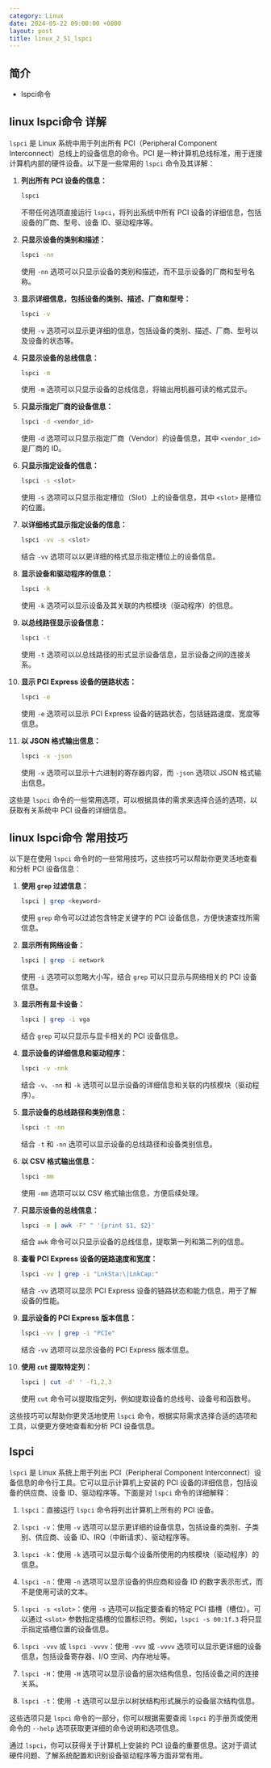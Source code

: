 ```yaml
---
category: Linux
date: 2024-05-22 09:00:00 +0800
layout: post
title: linux_2_51_lspci
---
```

## 简介

+ lspci命令

## linux lspci命令 详解

`lspci` 是 Linux 系统中用于列出所有 PCI（Peripheral Component Interconnect）总线上的设备信息的命令。PCI 是一种计算机总线标准，用于连接计算机内部的硬件设备。以下是一些常用的 `lspci` 命令及其详解：

1. **列出所有 PCI 设备的信息：**
   ```bash
   lspci
   ```
   不带任何选项直接运行 `lspci`，将列出系统中所有 PCI 设备的详细信息，包括设备的厂商、型号、设备 ID、驱动程序等。

2. **只显示设备的类别和描述：**
   ```bash
   lspci -nn
   ```
   使用 `-nn` 选项可以只显示设备的类别和描述，而不显示设备的厂商和型号名称。

3. **显示详细信息，包括设备的类别、描述、厂商和型号：**
   ```bash
   lspci -v
   ```
   使用 `-v` 选项可以显示更详细的信息，包括设备的类别、描述、厂商、型号以及设备的状态等。

4. **只显示设备的总线信息：**
   ```bash
   lspci -m
   ```
   使用 `-m` 选项可以只显示设备的总线信息，将输出用机器可读的格式显示。

5. **只显示指定厂商的设备信息：**
   ```bash
   lspci -d <vendor_id>
   ```
   使用 `-d` 选项可以只显示指定厂商（Vendor）的设备信息，其中 `<vendor_id>` 是厂商的 ID。

6. **只显示指定设备的信息：**
   ```bash
   lspci -s <slot>
   ```
   使用 `-s` 选项可以只显示指定槽位（Slot）上的设备信息，其中 `<slot>` 是槽位的位置。

7. **以详细格式显示指定设备的信息：**
   ```bash
   lspci -vv -s <slot>
   ```
   结合 `-vv` 选项可以以更详细的格式显示指定槽位上的设备信息。

8. **显示设备和驱动程序的信息：**
   ```bash
   lspci -k
   ```
   使用 `-k` 选项可以显示设备及其关联的内核模块（驱动程序）的信息。

9. **以总线路径显示设备信息：**
   ```bash
   lspci -t
   ```
   使用 `-t` 选项可以以总线路径的形式显示设备信息，显示设备之间的连接关系。

10. **显示 PCI Express 设备的链路状态：**
    ```bash
    lspci -e
    ```
    使用 `-e` 选项可以显示 PCI Express 设备的链路状态，包括链路速度、宽度等信息。

11. **以 JSON 格式输出信息：**
    ```bash
    lspci -x -json
    ```
    使用 `-x` 选项可以显示十六进制的寄存器内容，而 `-json` 选项以 JSON 格式输出信息。

这些是 `lspci` 命令的一些常用选项，可以根据具体的需求来选择合适的选项，以获取有关系统中 PCI 设备的详细信息。

## linux lspci命令 常用技巧

以下是在使用 `lspci` 命令时的一些常用技巧，这些技巧可以帮助你更灵活地查看和分析 PCI 设备信息：

1. **使用 `grep` 过滤信息：**
   ```bash
   lspci | grep <keyword>
   ```
   使用 `grep` 命令可以过滤包含特定关键字的 PCI 设备信息，方便快速查找所需信息。

2. **显示所有网络设备：**
   ```bash
   lspci | grep -i network
   ```
   使用 `-i` 选项可以忽略大小写，结合 `grep` 可以只显示与网络相关的 PCI 设备信息。

3. **显示所有显卡设备：**
   ```bash
   lspci | grep -i vga
   ```
   结合 `grep` 可以只显示与显卡相关的 PCI 设备信息。

4. **显示设备的详细信息和驱动程序：**
   ```bash
   lspci -v -nnk
   ```
   结合 `-v`、`-nn` 和 `-k` 选项可以显示设备的详细信息和关联的内核模块（驱动程序）。

5. **显示设备的总线路径和类别信息：**
   ```bash
   lspci -t -nn
   ```
   结合 `-t` 和 `-nn` 选项可以显示设备的总线路径和设备类别信息。

6. **以 CSV 格式输出信息：**
   ```bash
   lspci -mm
   ```
   使用 `-mm` 选项可以以 CSV 格式输出信息，方便后续处理。

7. **只显示设备的总线信息：**
   ```bash
   lspci -m | awk -F" " '{print $1, $2}'
   ```
   结合 `awk` 命令可以只显示设备的总线信息，提取第一列和第二列的信息。

8. **查看 PCI Express 设备的链路速度和宽度：**
   ```bash
   lspci -vv | grep -i "LnkSta:\|LnkCap:"
   ```
   结合 `-vv` 选项可以显示 PCI Express 设备的链路状态和能力信息，用于了解设备的性能。

9. **显示设备的 PCI Express 版本信息：**
   ```bash
   lspci -vv | grep -i "PCIe"
   ```
   结合 `-vv` 选项可以显示设备的 PCI Express 版本信息。

10. **使用 `cut` 提取特定列：**
    ```bash
    lspci | cut -d' ' -f1,2,3
    ```
    使用 `cut` 命令可以提取指定列，例如提取设备的总线号、设备号和函数号。

这些技巧可以帮助你更灵活地使用 `lspci` 命令，根据实际需求选择合适的选项和工具，以便更方便地查看和分析 PCI 设备信息。

## lspci

`lspci` 是 Linux 系统上用于列出 PCI（Peripheral Component Interconnect）设备信息的命令行工具。它可以显示计算机上安装的 PCI 设备的详细信息，包括设备的供应商、设备 ID、驱动程序等。下面是对 `lspci` 命令的详细解释：

1. `lspci`：直接运行 `lspci` 命令将列出计算机上所有的 PCI 设备。

2. `lspci -v`：使用 `-v` 选项可以显示更详细的设备信息，包括设备的类别、子类别、供应商、设备 ID、IRQ（中断请求）、驱动程序等。

3. `lspci -k`：使用 `-k` 选项可以显示每个设备所使用的内核模块（驱动程序）的信息。

4. `lspci -n`：使用 `-n` 选项可以显示设备的供应商和设备 ID 的数字表示形式，而不是使用可读的文本。

5. `lspci -s <slot>`：使用 `-s` 选项可以指定要查看的特定 PCI 插槽（槽位）。可以通过 `<slot>` 参数指定插槽的位置标识符。例如，`lspci -s 00:1f.3` 将只显示指定插槽位置的设备信息。

6. `lspci -vvv` 或 `lspci -vvvv`：使用 `-vvv` 或 `-vvvv` 选项可以显示更详细的设备信息，包括设备寄存器、I/O 空间、内存地址等。

7. `lspci -H`：使用 `-H` 选项可以显示设备的层次结构信息，包括设备之间的连接关系。

8. `lspci -t`：使用 `-t` 选项可以显示以树状结构形式展示的设备层次结构信息。

这些选项只是 `lspci` 命令的一部分，你可以根据需要查阅 `lspci` 的手册页或使用命令的 `--help` 选项获取更详细的命令说明和选项信息。

通过 `lspci`，你可以获得关于计算机上安装的 PCI 设备的重要信息。这对于调试硬件问题、了解系统配置和识别设备驱动程序等方面非常有用。